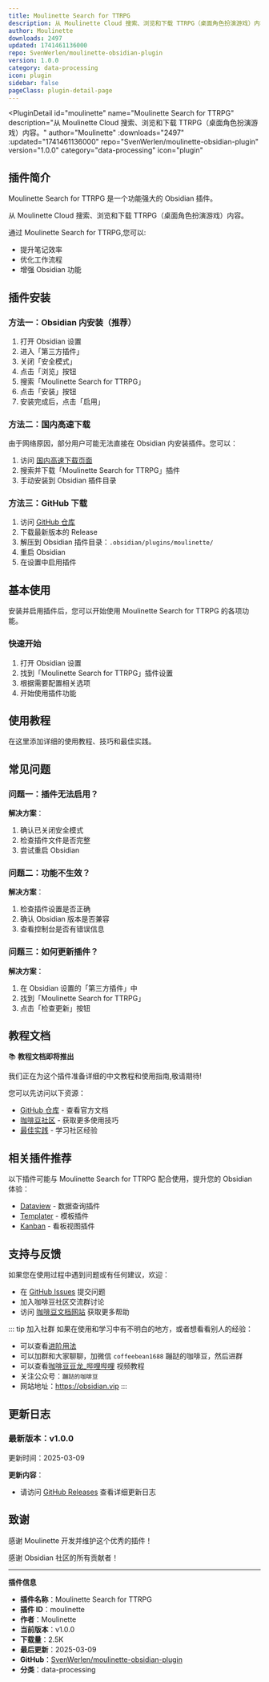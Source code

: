 ```yaml
---
title: Moulinette Search for TTRPG
description: 从 Moulinette Cloud 搜索、浏览和下载 TTRPG（桌面角色扮演游戏）内容。
author: Moulinette
downloads: 2497
updated: 1741461136000
repo: SvenWerlen/moulinette-obsidian-plugin
version: 1.0.0
category: data-processing
icon: plugin
sidebar: false
pageClass: plugin-detail-page
---
```


<PluginDetail
  id="moulinette"
  name="Moulinette Search for TTRPG"
  description="从 Moulinette Cloud 搜索、浏览和下载 TTRPG（桌面角色扮演游戏）内容。"
  author="Moulinette"
  :downloads="2497"
  :updated="1741461136000"
  repo="SvenWerlen/moulinette-obsidian-plugin"
  version="1.0.0"
  category="data-processing"
  icon="plugin"
>

<!-- AUTO_GENERATED_START -->
## 插件简介

Moulinette Search for TTRPG 是一个功能强大的 Obsidian 插件。

从 Moulinette Cloud 搜索、浏览和下载 TTRPG（桌面角色扮演游戏）内容。

通过 Moulinette Search for TTRPG,您可以:

- 提升笔记效率
- 优化工作流程
- 增强 Obsidian 功能

<!-- AUTO_GENERATED_END -->

<!-- AUTO_GENERATED_START -->
## 插件安装

### 方法一：Obsidian 内安装（推荐）

1. 打开 Obsidian 设置
2. 进入「第三方插件」
3. 关闭「安全模式」
4. 点击「浏览」按钮
5. 搜索「Moulinette Search for TTRPG」
6. 点击「安装」按钮
7. 安装完成后，点击「启用」

### 方法二：国内高速下载

由于网络原因，部分用户可能无法直接在 Obsidian 内安装插件。您可以：

1. 访问 [国内高速下载页面](/zh/documentation/obsidian-plugins-download.html)
2. 搜索并下载「Moulinette Search for TTRPG」插件
3. 手动安装到 Obsidian 插件目录

### 方法三：GitHub 下载

1. 访问 [GitHub 仓库](https://github.com/SvenWerlen/moulinette-obsidian-plugin)
2. 下载最新版本的 Release
3. 解压到 Obsidian 插件目录：`.obsidian/plugins/moulinette/`
4. 重启 Obsidian
5. 在设置中启用插件

## 基本使用

安装并启用插件后，您可以开始使用 Moulinette Search for TTRPG 的各项功能。

### 快速开始

1. 打开 Obsidian 设置
2. 找到「Moulinette Search for TTRPG」插件设置
3. 根据需要配置相关选项
4. 开始使用插件功能

<!-- AUTO_GENERATED_END -->

<!-- CUSTOM_CONTENT_START:tutorial -->
## 使用教程

在这里添加详细的使用教程、技巧和最佳实践。

<!-- CUSTOM_CONTENT_END:tutorial -->

<!-- SHARED_CONTENT_START -->
## 常见问题

### 问题一：插件无法启用？

**解决方案**：
1. 确认已关闭安全模式
2. 检查插件文件是否完整
3. 尝试重启 Obsidian

### 问题二：功能不生效？

**解决方案**：
1. 检查插件设置是否正确
2. 确认 Obsidian 版本是否兼容
3. 查看控制台是否有错误信息

### 问题三：如何更新插件？

**解决方案**：
1. 在 Obsidian 设置的「第三方插件」中
2. 找到「Moulinette Search for TTRPG」
3. 点击「检查更新」按钮

## 教程文档

📚 **教程文档即将推出**

我们正在为这个插件准备详细的中文教程和使用指南,敬请期待!

您可以先访问以下资源：
- [GitHub 仓库](https://github.com/SvenWerlen/moulinette-obsidian-plugin) - 查看官方文档
- [咖啡豆社区](/zh/bases/) - 获取更多使用技巧
- [最佳实践](/zh/best-practices/) - 学习社区经验

## 相关插件推荐

以下插件可能与 Moulinette Search for TTRPG 配合使用，提升您的 Obsidian 体验：

- [Dataview](/zh/plugins/dataview.html) - 数据查询插件
- [Templater](/zh/plugins/templater-obsidian.html) - 模板插件
- [Kanban](/zh/plugins/obsidian-kanban.html) - 看板视图插件

## 支持与反馈

如果您在使用过程中遇到问题或有任何建议，欢迎：

- 在 [GitHub Issues](https://github.com/SvenWerlen/moulinette-obsidian-plugin/issues) 提交问题
- 加入咖啡豆社区交流群讨论
- 访问 [咖啡豆文档网站](https://obsidian.vip) 获取更多帮助

::: tip 加入社群
如果在使用和学习中有不明白的地方，或者想看看别人的经验：
- 可以查看[进阶用法](/zh/advanced)
- 可以加群和大家聊聊，加微信 `coffeebean1688` 蹦跶的咖啡豆，然后进群
- 可以查看[咖啡豆豆龙_哔哩哔哩](https://space.bilibili.com/618777356) 视频教程
- 关注公众号：`蹦跶的咖啡豆`
- 网站地址：https://obsidian.vip
:::
<!-- SHARED_CONTENT_END -->

<!-- AUTO_GENERATED_START -->
## 更新日志

### 最新版本：v1.0.0

更新时间：2025-03-09

**更新内容**：
- 请访问 [GitHub Releases](https://github.com/SvenWerlen/moulinette-obsidian-plugin/releases) 查看详细更新日志

## 致谢

感谢 Moulinette 开发并维护这个优秀的插件！

感谢 Obsidian 社区的所有贡献者！

---

**插件信息**
- **插件名称**：Moulinette Search for TTRPG
- **插件 ID**：moulinette
- **作者**：Moulinette
- **当前版本**：v1.0.0
- **下载量**：2.5K
- **最后更新**：2025-03-09
- **GitHub**：[SvenWerlen/moulinette-obsidian-plugin](https://github.com/SvenWerlen/moulinette-obsidian-plugin)
- **分类**：data-processing
<!-- AUTO_GENERATED_END -->

</PluginDetail>

